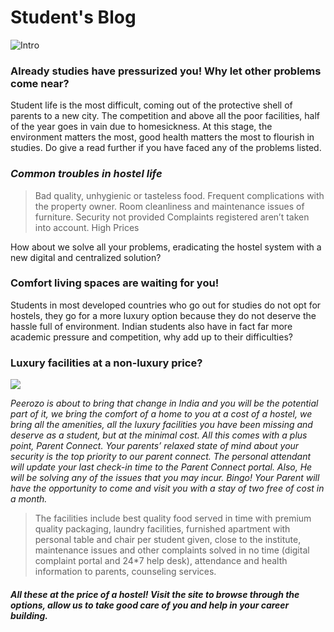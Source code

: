 # Student's Blog

![Intro](https://images.pexels.com/photos/1462631/pexels-photo-1462631.jpeg?cs=srgb&dl=smiling-woman-holding-white-android-smartphone-while-sitting-1462631.jpg&fm=jpg)

### Already studies have pressurized you! Why let other problems come near?
Student life is the most difficult, coming out of the protective shell of parents to a new city. The competition and above all the poor facilities, half of the year goes in vain due to homesickness. At this stage, the environment matters the most, good health matters the most to flourish in studies. Do give a read further if you have faced any of the problems listed.

### *Common troubles in hostel life*

> Bad quality, unhygienic or tasteless food.
> Frequent complications with the property owner.
> Room cleanliness and maintenance issues of furniture.
> Security not provided
> Complaints registered aren’t taken into account.
> High Prices

How about we solve all your problems, eradicating the hostel system with a new digital and centralized solution? 

### Comfort living spaces are waiting for you!
Students in most developed countries who go out for studies do not opt for hostels, they go for a more luxury option because they do not deserve the hassle full of environment. Indian students also have in fact far more academic pressure and competition, why add up to their difficulties?

### Luxury facilities at a non-luxury price?
<img src = "https://images.pexels.com/photos/941693/pexels-photo-941693.jpeg?auto=compress&cs=tinysrgb&dpr=1&w=500"/>

*Peerozo is about to bring that change in India and you will be the potential part of it, we bring the comfort of a home to you at a cost of a hostel, we bring all the amenities, all the luxury facilities you have been missing and deserve as a student, but at the minimal cost. All this comes with a plus point, Parent Connect. Your parents’ relaxed state of mind about your security is the top priority to our parent connect. The personal attendant will update your last check-in time to the Parent Connect portal. Also, He will be solving any of the issues that you may incur. Bingo! Your Parent will have the opportunity to come and visit you with a stay of two free of cost in a month.* 


> The facilities include best quality food served in time with premium quality packaging, laundry facilities, furnished apartment with personal table and chair per student given, close to the institute, maintenance issues and other complaints solved in no time (digital complaint portal and 24*7 help desk), attendance and health information to parents, counseling services.



##### *All these at the price of a hostel! Visit the site to browse through the options, allow us to take good care of you and help in your career building.*


